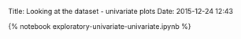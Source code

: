 Title: Looking at the dataset - univariate plots
Date: 2015-12-24 12:43


{% notebook exploratory-univariate-univariate.ipynb %}

